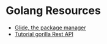 
# Golang Resources

- [Glide, the package manager](https://github.com/Masterminds/glide)
- [Tutorial gorilla Rest API](http://www.giantflyingsaucer.com/blog/?p=5635)
